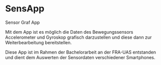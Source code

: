 # SensApp
Sensor Graf App

Mit dem App ist es möglich die Daten des Bewegungssensors Accelerometer und Gyroskop grafisch
darzustellen und diese dann zur Weiterbearbeitung bereitstellen. 

Diese App ist im Rahmen der Bachelorarbeit an der FRA-UAS entstanden und dient
dem Auswerten der Sensordaten verschiedener Smartphones.
